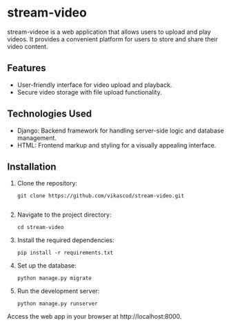 # stream-video

stream-videoe is a web application that allows users to upload and play videos. It provides a convenient platform for users to store and share their video content.

## Features

- User-friendly interface for video upload and playback.
- Secure video storage with file upload functionality.

## Technologies Used

- Django: Backend framework for handling server-side logic and database management.
- HTML: Frontend markup and styling for a visually appealing interface.

## Installation

1. Clone the repository:

   ```shell
   git clone https://github.com/vikascod/stream-video.git


2. Navigate to the project directory:

   ```shell
   cd stream-video

3. Install the required dependencies:

   ```shell
   pip install -r requirements.txt

4. Set up the database:

   ```shell
   python manage.py migrate

5. Run the development server:

   ```shell
   python manage.py runserver

Access the web app in your browser at http://localhost:8000.
